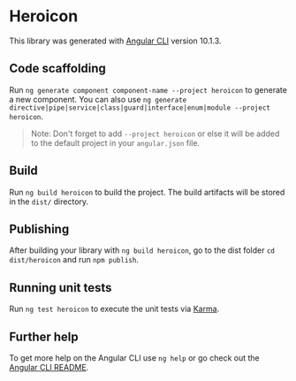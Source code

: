 # Heroicon

This library was generated with [Angular CLI](https://github.com/angular/angular-cli) version 10.1.3.

## Code scaffolding

Run `ng generate component component-name --project heroicon` to generate a new component. You can also use `ng generate directive|pipe|service|class|guard|interface|enum|module --project heroicon`.
> Note: Don't forget to add `--project heroicon` or else it will be added to the default project in your `angular.json` file. 

## Build

Run `ng build heroicon` to build the project. The build artifacts will be stored in the `dist/` directory.

## Publishing

After building your library with `ng build heroicon`, go to the dist folder `cd dist/heroicon` and run `npm publish`.

## Running unit tests

Run `ng test heroicon` to execute the unit tests via [Karma](https://karma-runner.github.io).

## Further help

To get more help on the Angular CLI use `ng help` or go check out the [Angular CLI README](https://github.com/angular/angular-cli/blob/master/README.md).
